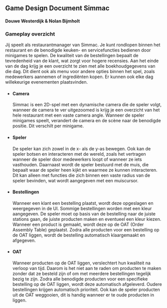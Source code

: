 ## Game Design Document Simmac

#### Douwe Westerdijk & Nolan Bijmholt



### Gameplay overzicht

Jij speelt als restaurantmanager van Simmac. Je kunt rondlopen binnen het restaurant en de benodigde keuken- en servicefuncties bedienen door minigames te spelen. De kwaliteit van de bestellingen bepaalt de tevredenheid van de klant, wat zorgt voor hogere recensies.
Aan het einde van de dag krijg je een overzicht te zien met alle boekhoudgegevens van die dag. Dit dient ook als menu voor andere opties binnen het spel, zoals medewerkers aannemen of ingrediënten kopen. Er kunnen ook elke dag willekeurige evenementen plaatsvinden.

- #### Camera

    Simmac is een 2D-spel met een dynamische camera die de speler volgt, wanneer de camera te ver uitgezoomed is krijg je een overzicht van het hele restaurant met een vaste camera angle. Wanneer de speler minigames speelt, verandert de camera en de scène naar de benodigde positie. Dit verschilt per minigame.

- #### Speler

    De speler kan zich zowel in de x- als de y-as bewegen. Ook kan de speler botsen en interacteren met de wereld, zoals het vertragen wanneer de speler door medewerkers loopt of wanneer ze iets vasthouden.
    Daarnaast wordt de speler bestuurd met de muis, die bepaalt waar de speler heen kijkt en waarmee ze kunnen interacteren. Dit kan alleen met functies die zich binnen een vaste radius van de speler bevinden, wat wordt aangegeven met een muiscursor.

- #### Bestellingen

    Wanneer een klant een bestelling plaatst, wordt deze opgeslagen en weergegeven in de UI. Sommige bestellingen worden met een kleur aangegeven. De speler moet op basis van de bestelling naar de juiste stations gaan, de juiste producten maken en eventueel een kleur kiezen.
    Wanneer een product is gemaakt, wordt deze op de OAT (Order Assembly Table) geplaatst. Zodra alle producten voor een bestelling op de OAT liggen, wordt de bestelling automatisch klaargemaakt en afgegeven.

- #### OAT

    Wanneer producten op de OAT liggen, verslechtert hun kwaliteit na verloop van tijd. Daarom is het niet aan te raden om producten te maken zonder dat ze besteld zijn of om met meerdere bestellingen tegelijk bezig te zijn. Zodra alle benodigde producten voor een specifieke bestelling op de OAT liggen, wordt deze automatisch afgeleverd. Oudere bestellingen krijgen automatisch prioriteit. Ook kan de speler producten uit de OAT weggooien, dit is handig wanneer er te oude producten in liggen.